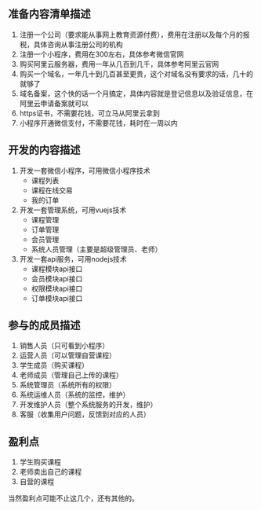 ## 准备内容清单描述

1. 注册一个公司（要求能从事网上教育资源付费），费用在注册以及每个月的报税，具体咨询从事注册公司的机构
2. 注册一个小程序，费用在300左右，具体参考微信官网
3. 购买阿里云服务器，费用一年从几百到几千，具体参考阿里云官网
4. 购买一个域名，一年几十到几百甚至更贵，这个对域名没有要求的话，几十的就够了
5. 域名备案，这个快的话一个月搞定，具体内容就是登记信息以及验证信息，在阿里云申请备案就可以
6. https证书，不需要花钱，可立马从阿里云拿到
7. 小程序开通微信支付，不需要花钱，耗时在一周以内

## 开发的内容描述

1. 开发一套微信小程序，可用微信小程序技术
    - 课程列表
    - 课程在线交易
    - 我的订单
2. 开发一套管理系统，可用vuejs技术
    - 课程管理
    - 订单管理
    - 会员管理
    - 系统人员管理（主要是超级管理员、老师）
3. 开发一套api服务，可用nodejs技术
    - 课程模块api接口
    - 会员模块api接口
    - 权限模块api接口
    - 订单模块api接口

## 参与的成员描述

1. 销售人员（只可看到小程序）
2. 运营人员（可以管理自营课程）
3. 学生成员（购买课程）
4. 老师成员（管理自己上传的课程）
5. 系统管理员（系统所有的权限）
6. 系统运维人员（系统的监控，维护）
7. 开发维护人员（整个系统服务的开发，维护）
8. 客服（收集用户问题，反馈到对应的人员）

## 盈利点

1. 学生购买课程
2. 老师卖出自己的课程
3. 自营的课程

当然盈利点可能不止这几个，还有其他的。